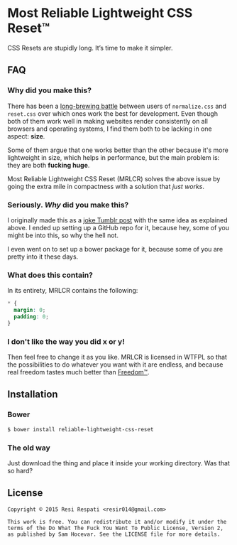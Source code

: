 # Most Reliable Lightweight CSS Reset™

CSS Resets are stupidly long. It’s time to make it simpler.

## FAQ

### Why did you make this?

There has been a [long-brewing battle](http://stackoverflow.com/questions/6887336/what-is-the-difference-between-normalize-css-and-reset-css) between users of `normalize.css` and `reset.css` over which ones work the best for development. Even though both of them work well in making websites render consistently on all browsers and operating systems, I find them both to be lacking in one aspect: **size**.

Some of them argue that one works better than the other because it's more lightweight in size, which helps in performance, but the main problem is: they are both **fucking huge**.

Most Reliable Lightweight CSS Reset (MRLCR) solves the above issue by going the extra mile in compactness with a solution that *just works*.

### Seriously. *Why* did you make this?

I originally made this as a [joke Tumblr post](http://resir014.tumblr.com/post/91331438337) with the same idea as explained above. I ended up setting up a GitHub repo for it, because hey, some of you might be into this, so why the hell not.

I even went on to set up a bower package for it, because some of you are pretty into it these days.

### What does this contain?

In its entirety, MRLCR contains the following:

```css
* {
  margin: 0;
  padding: 0;
}
```

### I don't like the way you did x or y!

Then feel free to change it as you like. MRLCR is licensed in WTFPL so that the possibilities to do whatever you want with it are endless, and because real freedom tastes much better than [Freedom™](https://www.youtube.com/watch?v=PaKIZ7gJlRU).

## Installation

### Bower

```sh
$ bower install reliable-lightweight-css-reset
```

### The old way

Just download the thing and place it inside your working directory. Was that so hard?

## License

```
Copyright © 2015 Resi Respati <resir014@gmail.com>

This work is free. You can redistribute it and/or modify it under the
terms of the Do What The Fuck You Want To Public License, Version 2,
as published by Sam Hocevar. See the LICENSE file for more details.
```
